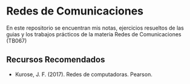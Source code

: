 # Redes de Comunicaciones

En este repositorio se encuentran mis notas, ejercicios resueltos de las guias y
los trabajos prácticos de la materia Redes de Comunicaciones (TB067)

## Recursos Recomendados

* Kurose, J. F. (2017). Redes de computadoras. Pearson.
